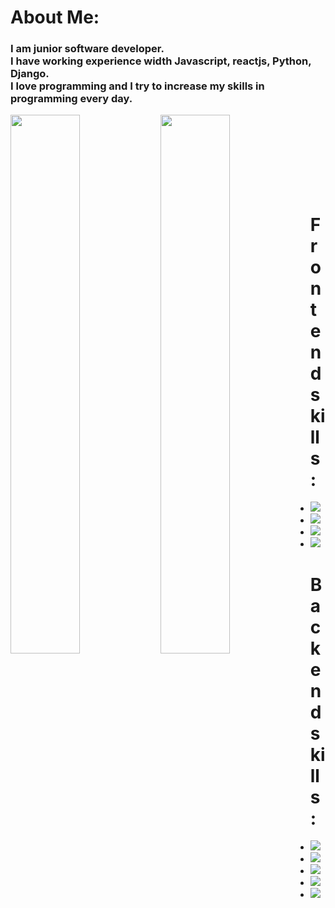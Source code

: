 # About Me:
 ### I am junior software developer.<br />I have working experience width Javascript, reactjs, Python, Django.<br />I love programming and I try to increase my skills in programming every day.

<img align="left" width="47%" src="https://github-readme-stats.vercel.app/api?username=siavashmhi&show_icons=true&theme=dark" />
<img align="left" width="47%" src="https://github-readme-stats.vercel.app/api/top-langs/?username=siavashmhi&layout=compact" />
<br /><br /><br /><br /><br /><br /><br />

# Frontend skills: 

<ul>
  <li>
    <img src='https://img.shields.io/badge/css3-%231572B6.svg?style=for-the-badge&logo=css3&logoColor=white' />
  </li>
  <li>
    <img src="https://img.shields.io/badge/javascript-%23323330.svg?style=for-the-badge&logo=javascript&logoColor=%23F7DF1E" /><br />
  </li>
  <li>
    <img src="https://img.shields.io/badge/typescript-%23007ACC.svg?style=for-the-badge&logo=typescript&logoColor=white" />
  </li>
  <li>
    <img src="https://img.shields.io/badge/react-%2320232a.svg?style=for-the-badge&logo=react&logoColor=%2361DAFB" /><br />
  </li>
</ul>

# Backend skills: 

<ul>
  <li>
    <img src="https://img.shields.io/badge/python-3670A0?style=for-the-badge&logo=python&logoColor=ffdd54" /><br />
  </li>
  <li>
    <img src="https://img.shields.io/badge/django-%23092E20.svg?style=for-the-badge&logo=django&logoColor=white" />
  </li>
  <li>
    <img src="https://img.shields.io/badge/DJANGO-REST-ff1709?style=for-the-badge&logo=django&logoColor=white&color=ff1709&labelColor=gray" />
  </li>
  <li>
    <img src="https://img.shields.io/badge/flask-%23000.svg?style=for-the-badge&logo=flask&logoColor=white" />
  </li>
  <li>
    <img src="https://img.shields.io/badge/FastAPI-005571?style=for-the-badge&logo=fastapi" />
  </li>
</ul>
